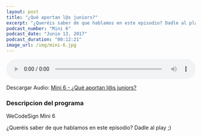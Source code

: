 ```yaml
---
layout: post
title: "¿Qué aportan l@s juniors?"
excerpt: "¿Queréis saber de que hablamos en este episodio? Dadle al play ;)"
podcast_number: "Mini 6"
podcast_date: "Junio 13, 2017"
podcast_duration: "00:12:21"
image_url: /img/mini-6.jpg
---
```


<audio src="http://www.podtrac.com/pts/redirect.mp3/archive.org/download/WCD-Mini-6-Juniors/WCD-Mini-6-Que-aportan-los-juniors.mp3" preload="auto" controls style="width: 100%;">
  <p>Tu navegador no implementa el elemento audio</p>
</audio>

<p>Descargar Audio: <a href="http://www.podtrac.com/pts/redirect.mp3/archive.org/download/WCD-Mini-6-Juniors/WCD-Mini-6-Que-aportan-los-juniors.mp3" title="Botón derecho del ratón, luego guardar enlace como...">Mini 6 - ¿Qué aportan l@s juniors?</a></p>

<h3 class="post-title  post-heading">Descripcion del programa</h3>

WeCodeSign Mini 6

¿Queréis saber de que hablamos en este episodio? Dadle al play ;)
